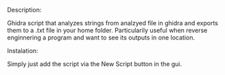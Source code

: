 Description:

Ghidra script that analyzes strings from analzyed file in ghidra and exports them to a .txt file in your home folder.
Particularily useful when reverse enginnering a program and want to see its outputs in one location.


Instalation:

Simply just add the script via the New Script button in the gui.
